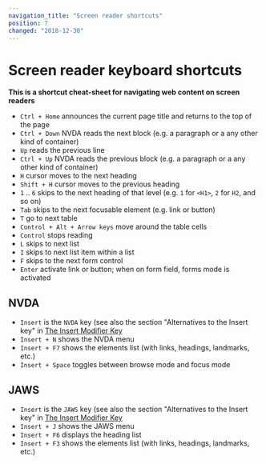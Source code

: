 ```yaml
---
navigation_title: "Screen reader shortcuts"
position: 7
changed: "2018-12-30"
---
```


# Screen reader keyboard shortcuts

**This is a shortcut cheat-sheet for navigating web content on screen readers**


- `Ctrl + Home` announces the current page title and returns to the top of the page
- `Ctrl + Down` NVDA reads the next block (e.g. a paragraph or a any other kind of container)
- `Up` reads the previous line
- `Ctrl + Up` NVDA reads the previous block (e.g. a paragraph or a any other kind of container)
- `H` cursor moves to the next heading
- `Shift + H` cursor moves to the previous heading
- `1` .. `6` skips to the next heading of that level (e.g. `1` for `<H1>`, `2` for `H2`, and so on)
- `Tab` skips to the next focusable element (e.g. link or button)
- `T` go to next table
- `Control + Alt + Arrow keys` move around the table cells
- `Control` stops reading
- `L` skips to next list
- `I` skips to next list item within a list
- `F` skips to the next form control
- `Enter` activate link or button; when on form field, forms mode is activated


## NVDA

- `Insert` is the `NVDA` key (see also the section "Alternatives to the Insert key" in [The Insert Modifier Key](/knowledge/desktop-screen-readers/insert-modifier-key)
- `Insert + N` shows the NVDA menu
- `Insert + F7` shows the elements list (with links, headings, landmarks, etc.)
- `Insert + Space` toggles between browse mode and focus mode

## JAWS

- `Insert` is the `JAWS` key (see also the section "Alternatives to the Insert key" in [The Insert Modifier Key](/knowledge/desktop-screen-readers/insert-modifier-key)
- `Insert + J` shows the JAWS menu
- `Insert + F6` displays the heading list
- `Insert + F3` shows the elements list (with links, headings, landmarks, etc.)

